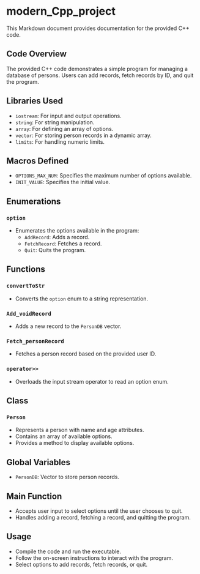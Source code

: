 # modern_Cpp_project

This Markdown document provides documentation for the provided C++ code.

## Code Overview

The provided C++ code demonstrates a simple program for managing a database of persons. Users can add records, fetch records by ID, and quit the program.

## Libraries Used

- `iostream`: For input and output operations.
- `string`: For string manipulation.
- `array`: For defining an array of options.
- `vector`: For storing person records in a dynamic array.
- `limits`: For handling numeric limits.

## Macros Defined

- `OPTIONS_MAX_NUM`: Specifies the maximum number of options available.
- `INIT_VALUE`: Specifies the initial value.

## Enumerations

### `option`

- Enumerates the options available in the program:
  - `AddRecord`: Adds a record.
  - `FetchRecord`: Fetches a record.
  - `Quit`: Quits the program.

## Functions

### `convertToStr`

- Converts the `option` enum to a string representation.

### `Add_voidRecord`

- Adds a new record to the `PersonDB` vector.

### `Fetch_personRecord`

- Fetches a person record based on the provided user ID.

### `operator>>`

- Overloads the input stream operator to read an option enum.

## Class

### `Person`

- Represents a person with name and age attributes.
- Contains an array of available options.
- Provides a method to display available options.

## Global Variables

- `PersonDB`: Vector to store person records.

## Main Function

- Accepts user input to select options until the user chooses to quit.
- Handles adding a record, fetching a record, and quitting the program.

## Usage

- Compile the code and run the executable.
- Follow the on-screen instructions to interact with the program.
- Select options to add records, fetch records, or quit.

